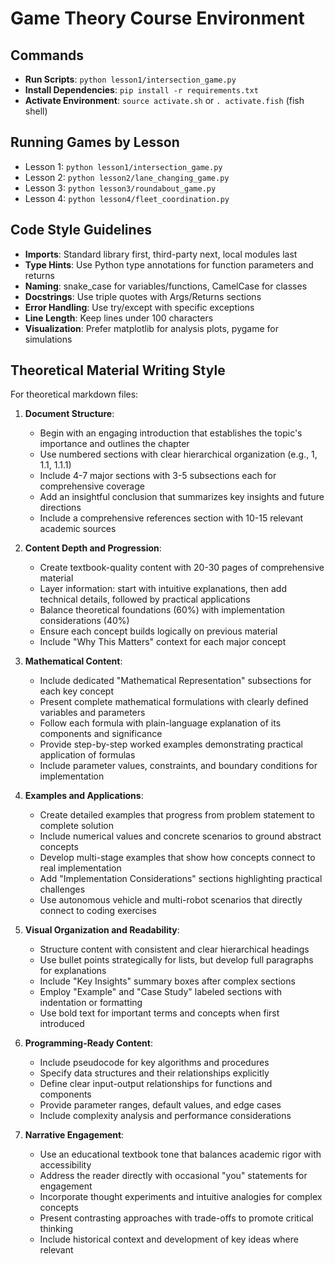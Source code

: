 # Game Theory Course Environment

## Commands
- **Run Scripts**: `python lesson1/intersection_game.py`
- **Install Dependencies**: `pip install -r requirements.txt`
- **Activate Environment**: `source activate.sh` or `. activate.fish` (fish shell)

## Running Games by Lesson
- Lesson 1: `python lesson1/intersection_game.py`
- Lesson 2: `python lesson2/lane_changing_game.py`
- Lesson 3: `python lesson3/roundabout_game.py`
- Lesson 4: `python lesson4/fleet_coordination.py`

## Code Style Guidelines
- **Imports**: Standard library first, third-party next, local modules last
- **Type Hints**: Use Python type annotations for function parameters and returns
- **Naming**: snake_case for variables/functions, CamelCase for classes
- **Docstrings**: Use triple quotes with Args/Returns sections
- **Error Handling**: Use try/except with specific exceptions
- **Line Length**: Keep lines under 100 characters
- **Visualization**: Prefer matplotlib for analysis plots, pygame for simulations

## Theoretical Material Writing Style
For theoretical markdown files:

1. **Document Structure**:
   - Begin with an engaging introduction that establishes the topic's importance and outlines the chapter
   - Use numbered sections with clear hierarchical organization (e.g., 1, 1.1, 1.1.1)
   - Include 4-7 major sections with 3-5 subsections each for comprehensive coverage
   - Add an insightful conclusion that summarizes key insights and future directions
   - Include a comprehensive references section with 10-15 relevant academic sources

2. **Content Depth and Progression**:
   - Create textbook-quality content with 20-30 pages of comprehensive material
   - Layer information: start with intuitive explanations, then add technical details, followed by practical applications
   - Balance theoretical foundations (60%) with implementation considerations (40%)
   - Ensure each concept builds logically on previous material
   - Include "Why This Matters" context for each major concept

3. **Mathematical Content**:
   - Include dedicated "Mathematical Representation" subsections for each key concept
   - Present complete mathematical formulations with clearly defined variables and parameters
   - Follow each formula with plain-language explanation of its components and significance
   - Provide step-by-step worked examples demonstrating practical application of formulas
   - Include parameter values, constraints, and boundary conditions for implementation

4. **Examples and Applications**:
   - Create detailed examples that progress from problem statement to complete solution
   - Include numerical values and concrete scenarios to ground abstract concepts
   - Develop multi-stage examples that show how concepts connect to real implementation
   - Add "Implementation Considerations" sections highlighting practical challenges
   - Use autonomous vehicle and multi-robot scenarios that directly connect to coding exercises

5. **Visual Organization and Readability**:
   - Structure content with consistent and clear hierarchical headings
   - Use bullet points strategically for lists, but develop full paragraphs for explanations
   - Include "Key Insights" summary boxes after complex sections
   - Employ "Example" and "Case Study" labeled sections with indentation or formatting
   - Use bold text for important terms and concepts when first introduced

6. **Programming-Ready Content**:
   - Include pseudocode for key algorithms and procedures
   - Specify data structures and their relationships explicitly
   - Define clear input-output relationships for functions and components
   - Provide parameter ranges, default values, and edge cases
   - Include complexity analysis and performance considerations

7. **Narrative Engagement**:
   - Use an educational textbook tone that balances academic rigor with accessibility
   - Address the reader directly with occasional "you" statements for engagement
   - Incorporate thought experiments and intuitive analogies for complex concepts
   - Present contrasting approaches with trade-offs to promote critical thinking
   - Include historical context and development of key ideas where relevant